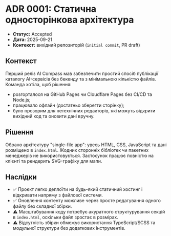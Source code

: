 # ADR 0001: Статична односторінкова архітектура

- **Статус:** Accepted
- **Дата:** 2025-09-21
- **Контекст:** вихідний репозиторій (`initial commit`, PR draft)

## Контекст
Перший реліз AI Compass мав забезпечити простий спосіб публікації каталогу AI-сервісів без бекенду та з мінімальною кількістю файлів. Команда хотіла, щоб рішення:
- розгорталося на GitHub Pages чи Cloudflare Pages без CI/CD та Node.js;
- працювало офлайн (достатньо зберегти сторінку);
- було прозорим для нетехнічних редакторів, які можуть відкрити вихідний код та оновити дані вручну.

## Рішення
Обрано архітектуру "single-file app": увесь HTML, CSS, JavaScript та дані розміщено в `index.html`. Жодних сторонніх бібліотек чи пакетних менеджерів не використовується. Застосунок працює повністю на клієнті та рендерить SVG-графіку для мапи.

## Наслідки
- ✅ Проєкт легко деплоїти на будь-який статичний хостинг і відкривати напряму з файлової системи.
- ✅ Оновлення контенту можливе через просте редагування одного файлу без складної збірки.
- ⚠️ Масштабування коду потребує акуратного структурування секцій в `index.html`, оскільки файл зростає в розмірах.
- ⚠️ Відсутність збірки обмежує використання TypeScript/SCSS та модульної структури без додаткових інструментів.
